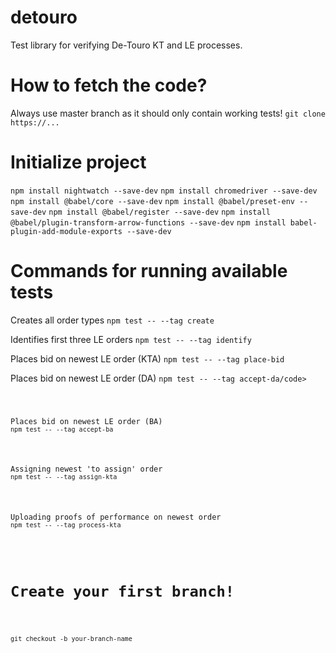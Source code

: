 # detouro
Test library for verifying De-Touro KT and LE processes.

<h1>
How to fetch the code?
</h1>
<p>
Always use master branch as it should only contain working tests!
<code>git clone https://...</code>
</p>
<h1>
Initialize project
</h1>
<p>
<code>npm install nightwatch --save-dev</code>
<code>npm install chromedriver --save-dev</code>
<code>npm install @babel/core --save-dev</code>
<code>npm install @babel/preset-env --save-dev</code>
<code>npm install @babel/register --save-dev</code>
<code>npm install @babel/plugin-transform-arrow-functions --save-dev</code>
<code>npm install babel-plugin-add-module-exports --save-dev</code>
</p>
<h1>
Commands for running available tests
</h1>
<p>
Creates all order types
<code>npm test -- --tag create</code>
</p>
<p>
Identifies first three LE orders
<code>npm test -- --tag identify</code>
</p>
<p>
Places bid on newest LE order (KTA)
<code>npm test -- --tag place-bid</code>
</p>
<p>
Places bid on newest LE order (DA)
<code>npm test -- --tag accept-da/code>
</p>
<p>
Places bid on newest LE order (BA)
<code>npm test -- --tag accept-ba</code>
</p>
<p>
Assigning newest 'to assign' order
<code>npm test -- --tag assign-kta</code>
</p>
<p>
Uploading proofs of performance on newest order
<code>npm test -- --tag process-kta</code>
</p>
<h1>
Create your first branch!
</h1>
<p>
<code>git checkout -b your-branch-name</code>
